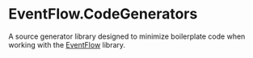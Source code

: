 # EventFlow.CodeGenerators
A source generator library designed to minimize boilerplate code when working with the [EventFlow](https://github.com/eventflow/EventFlow) library.

